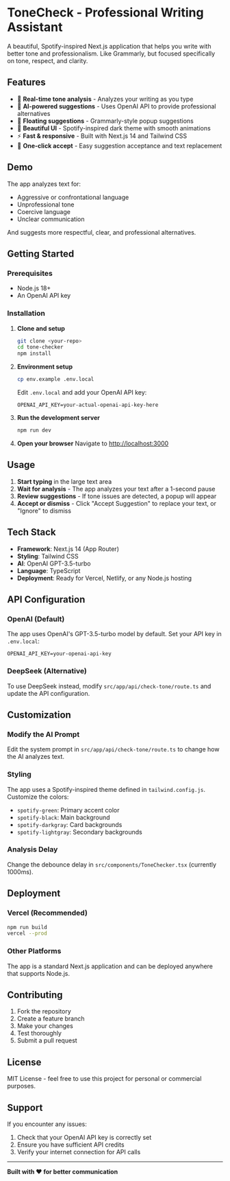 # ToneCheck - Professional Writing Assistant

A beautiful, Spotify-inspired Next.js application that helps you write with better tone and professionalism. Like Grammarly, but focused specifically on tone, respect, and clarity.

## Features

- 🎯 **Real-time tone analysis** - Analyzes your writing as you type
- 🤖 **AI-powered suggestions** - Uses OpenAI API to provide professional alternatives
- 💬 **Floating suggestions** - Grammarly-style popup suggestions
- 🎨 **Beautiful UI** - Spotify-inspired dark theme with smooth animations
- ⚡ **Fast & responsive** - Built with Next.js 14 and Tailwind CSS
- 🔄 **One-click accept** - Easy suggestion acceptance and text replacement

## Demo

The app analyzes text for:

- Aggressive or confrontational language
- Unprofessional tone
- Coercive language
- Unclear communication

And suggests more respectful, clear, and professional alternatives.

## Getting Started

### Prerequisites

- Node.js 18+
- An OpenAI API key

### Installation

1. **Clone and setup**

   ```bash
   git clone <your-repo>
   cd tone-checker
   npm install
   ```

2. **Environment setup**

   ```bash
   cp env.example .env.local
   ```

   Edit `.env.local` and add your OpenAI API key:

   ```
   OPENAI_API_KEY=your-actual-openai-api-key-here
   ```

3. **Run the development server**

   ```bash
   npm run dev
   ```

4. **Open your browser**
   Navigate to [http://localhost:3000](http://localhost:3000)

## Usage

1. **Start typing** in the large text area
2. **Wait for analysis** - The app analyzes your text after a 1-second pause
3. **Review suggestions** - If tone issues are detected, a popup will appear
4. **Accept or dismiss** - Click "Accept Suggestion" to replace your text, or "Ignore" to dismiss

## Tech Stack

- **Framework**: Next.js 14 (App Router)
- **Styling**: Tailwind CSS
- **AI**: OpenAI GPT-3.5-turbo
- **Language**: TypeScript
- **Deployment**: Ready for Vercel, Netlify, or any Node.js hosting

## API Configuration

### OpenAI (Default)

The app uses OpenAI's GPT-3.5-turbo model by default. Set your API key in `.env.local`:

```
OPENAI_API_KEY=your-openai-api-key
```

### DeepSeek (Alternative)

To use DeepSeek instead, modify `src/app/api/check-tone/route.ts` and update the API configuration.

## Customization

### Modify the AI Prompt

Edit the system prompt in `src/app/api/check-tone/route.ts` to change how the AI analyzes text.

### Styling

The app uses a Spotify-inspired theme defined in `tailwind.config.js`. Customize the colors:

- `spotify-green`: Primary accent color
- `spotify-black`: Main background
- `spotify-darkgray`: Card backgrounds
- `spotify-lightgray`: Secondary backgrounds

### Analysis Delay

Change the debounce delay in `src/components/ToneChecker.tsx` (currently 1000ms).

## Deployment

### Vercel (Recommended)

```bash
npm run build
vercel --prod
```

### Other Platforms

The app is a standard Next.js application and can be deployed anywhere that supports Node.js.

## Contributing

1. Fork the repository
2. Create a feature branch
3. Make your changes
4. Test thoroughly
5. Submit a pull request

## License

MIT License - feel free to use this project for personal or commercial purposes.

## Support

If you encounter any issues:

1. Check that your OpenAI API key is correctly set
2. Ensure you have sufficient API credits
3. Verify your internet connection for API calls

---

**Built with ❤️ for better communication**
